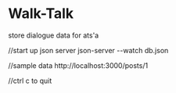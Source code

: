 # Walk-Talk
store dialogue data for ats'a

//start up json server
json-server --watch db.json

//sample data
http://localhost:3000/posts/1

//ctrl c to quit



